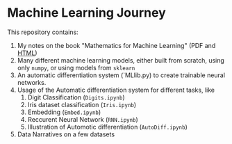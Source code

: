 # Machine Learning Journey
This repository contains:
1. My notes on the book "Mathematics for Machine Learning" (PDF and [HTML](https://pranav-joshi-iitgn.github.io/ML_Journey/))
2. Many different machine learning models, either built from scratch, using only `numpy`, or using models from `sklearn`
3. An automatic differentiation system (`MLlib.py) to create trainable neural networks.
4. Usage of the Automatic differentiation system for different tasks, like
   1. Digit Classification (`Digits.ipynb`)
   2. Iris dataset classification (`Iris.ipynb`)
   3. Embedding (`Embed.ipynb`)
   4. Reccurent Neural Network (`RNN.ipynb`)
   5. Illustration of Automotic differentiation (`AutoDiff.ipynb`)
6. Data Narratives on a few datasets

